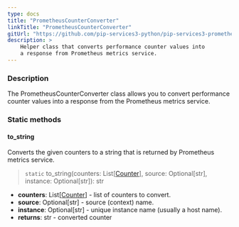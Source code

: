 ```yaml
---
type: docs
title: "PrometheusCounterConverter"
linkTitle: "PrometheusCounterConverter"
gitUrl: "https://github.com/pip-services3-python/pip-services3-prometheus-python"
description: >
    Helper class that converts performance counter values into
    a response from Prometheus metrics service.
---
```


### Description

The PrometheusCounterConverter class allows you to convert performance counter values into a response from the Prometheus metrics service.

### Static methods

#### to_string
Converts the given counters to a string that is returned by Prometheus metrics service.

> `static` to_string(counters: List[[Counter](../../../components/count/counter)], source: Optional[str], instance: Optional[str]): str

- **counters**: List[[Counter](../../../components/count/counter)] - list of counters to convert.
- **source**: Optional[str] - source (context) name.
- **instance**: Optional[str] - unique instance name (usually a host name).
- **returns**: str - converted counter
